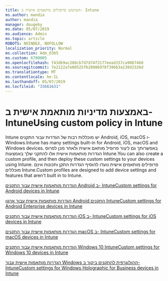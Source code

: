 ```yaml
---
title: השתמש פרופילים מותאמים אישית ב- Intune
ms.author: mandia
author: mandia
manager: dougeby
ms.date: 05/07/2019
ms.audience: Admin
ms.topic: article
ROBOTS: NOINDEX, NOFOLLOW
localization_priority: Normal
ms.collection: Adm_O365
ms.custom: 6700005
ms.openlocfilehash: f43db9ac288cb7d7d74f3177eead157ca9067468
ms.sourcegitcommit: 7e2122a7e08525f628986978f396b3a138d2326d
ms.translationtype: MT
ms.contentlocale: he-IL
ms.lasthandoff: 05/07/2019
ms.locfileid: "33661631"
---
```

# <a name="using-custom-policy-in-intune"></a><span data-ttu-id="74b8c-102">באמצעות מדיניות מותאמת אישית ב- Intune</span><span class="sxs-lookup"><span data-stu-id="74b8c-102">Using custom policy in Intune</span></span>

<span data-ttu-id="74b8c-103">Intune יש מוכללות רבות של הגדרות עבור התקנים Android, iOS, macOS ו- Windows.</span><span class="sxs-lookup"><span data-stu-id="74b8c-103">Intune has many settings built-in for Android, iOS, macOS and Windows devices.</span></span> <span data-ttu-id="74b8c-104">באפשרותך גם ליצור פרופיל מותאם אישית ולאחר מכן לפרוס הגדרות מותאמות אישית אלו להתקני שלך באמצעות Intune.</span><span class="sxs-lookup"><span data-stu-id="74b8c-104">You can also create a custom profile, and then deploy these custom settings to your devices using Intune.</span></span> <span data-ttu-id="74b8c-105">פרופילים מותאמים אישית נועדו להוסיף הגדרות התקן ותכונות אינם מוכללים Intune.</span><span class="sxs-lookup"><span data-stu-id="74b8c-105">Custom profiles are designed to add device settings and features that aren't built in to Intune.</span></span>

[<span data-ttu-id="74b8c-106">הגדרות מותאמות אישית עבור התקנים Android ב- Intune</span><span class="sxs-lookup"><span data-stu-id="74b8c-106">Custom settings for Android devices in Intune</span></span>](https://docs.microsoft.com/intune/custom-settings-android)

[<span data-ttu-id="74b8c-107">הגדרות מותאמות אישית עבור ארגון Android התקנים Intune</span><span class="sxs-lookup"><span data-stu-id="74b8c-107">Custom settings for Android Enterprise devices in Intune</span></span>](https://docs.microsoft.com/intune/custom-settings-android-for-work)

[<span data-ttu-id="74b8c-108">הגדרות מותאמות אישית עבור התקנים iOS ב- Intune</span><span class="sxs-lookup"><span data-stu-id="74b8c-108">Custom settings for iOS devices in Intune</span></span>](https://docs.microsoft.com/intune/custom-settings-ios)

[<span data-ttu-id="74b8c-109">הגדרות מותאמות אישית עבור התקנים macOS ב- Intune</span><span class="sxs-lookup"><span data-stu-id="74b8c-109">Custom settings for macOS devices in Intune</span></span>](https://docs.microsoft.com/intune/custom-settings-macos)

[<span data-ttu-id="74b8c-110">הגדרות מותאמות אישית עבור התקנים Windows 10 Intune</span><span class="sxs-lookup"><span data-stu-id="74b8c-110">Custom settings for Windows 10 devices in Intune</span></span>](https://docs.microsoft.com/intune/custom-settings-windows-10)

[<span data-ttu-id="74b8c-111">הגדרות מותאמות אישית עבור Windows ההולוגרפית להתקנים ביקור ב- Intune</span><span class="sxs-lookup"><span data-stu-id="74b8c-111">Custom settings for Windows Holographic for Business devices in Intune</span></span>](https://docs.microsoft.com/intune/custom-settings-windows-holographic)
